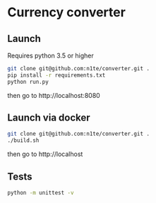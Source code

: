 # Currency converter

## Launch

Requires python 3.5 or higher

```bash
git clone git@github.com:n1te/converter.git .
pip install -r requirements.txt
python run.py
```

then go to http://localhost:8080

## Launch via docker

```bash
git clone git@github.com:n1te/converter.git .
./build.sh
```

then go to http://localhost

## Tests

```bash
python -m unittest -v
```
